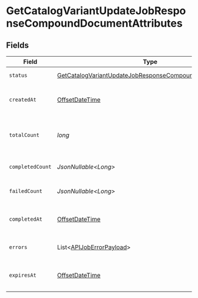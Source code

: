 # GetCatalogVariantUpdateJobResponseCompoundDocumentAttributes


## Fields

| Field                                                                                                                                           | Type                                                                                                                                            | Required                                                                                                                                        | Description                                                                                                                                     | Example                                                                                                                                         |
| ----------------------------------------------------------------------------------------------------------------------------------------------- | ----------------------------------------------------------------------------------------------------------------------------------------------- | ----------------------------------------------------------------------------------------------------------------------------------------------- | ----------------------------------------------------------------------------------------------------------------------------------------------- | ----------------------------------------------------------------------------------------------------------------------------------------------- |
| `status`                                                                                                                                        | [GetCatalogVariantUpdateJobResponseCompoundDocumentStatus](../../models/components/GetCatalogVariantUpdateJobResponseCompoundDocumentStatus.md) | :heavy_check_mark:                                                                                                                              | Status of the asynchronous job.                                                                                                                 | processing                                                                                                                                      |
| `createdAt`                                                                                                                                     | [OffsetDateTime](https://docs.oracle.com/javase/8/docs/api/java/time/OffsetDateTime.html)                                                       | :heavy_check_mark:                                                                                                                              | The date and time the job was created in ISO 8601 format (YYYY-MM-DDTHH:MM:SS.mmmmmm).                                                          | 2022-11-08T00:00:00+00:00                                                                                                                       |
| `totalCount`                                                                                                                                    | *long*                                                                                                                                          | :heavy_check_mark:                                                                                                                              | The total number of operations to be processed by the job. See `completed_count` for the job's current progress.                                | 10                                                                                                                                              |
| `completedCount`                                                                                                                                | *JsonNullable\<Long>*                                                                                                                           | :heavy_minus_sign:                                                                                                                              | The total number of operations that have been completed by the job.                                                                             | 9                                                                                                                                               |
| `failedCount`                                                                                                                                   | *JsonNullable\<Long>*                                                                                                                           | :heavy_minus_sign:                                                                                                                              | The total number of operations that have failed as part of the job.                                                                             | 1                                                                                                                                               |
| `completedAt`                                                                                                                                   | [OffsetDateTime](https://docs.oracle.com/javase/8/docs/api/java/time/OffsetDateTime.html)                                                       | :heavy_minus_sign:                                                                                                                              | Date and time the job was completed in ISO 8601 format (YYYY-MM-DDTHH:MM:SS.mmmmmm).                                                            | 2022-11-08T00:00:00+00:00                                                                                                                       |
| `errors`                                                                                                                                        | List\<[APIJobErrorPayload](../../models/components/APIJobErrorPayload.md)>                                                                      | :heavy_minus_sign:                                                                                                                              | Array of errors encountered during the processing of the job.                                                                                   |                                                                                                                                                 |
| `expiresAt`                                                                                                                                     | [OffsetDateTime](https://docs.oracle.com/javase/8/docs/api/java/time/OffsetDateTime.html)                                                       | :heavy_minus_sign:                                                                                                                              | Date and time the job expires in ISO 8601 format (YYYY-MM-DDTHH:MM:SS.mmmmmm).                                                                  | 2022-11-08T00:00:00+00:00                                                                                                                       |